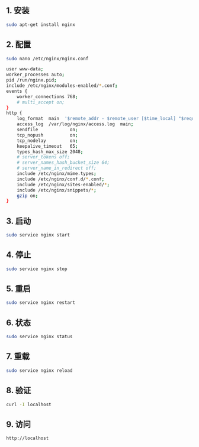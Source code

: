
## 1. 安装

```bash
sudo apt-get install nginx
```

## 2. 配置

```bash
sudo nano /etc/nginx/nginx.conf
```

```bash
user www-data;
worker_processes auto;
pid /run/nginx.pid;
include /etc/nginx/modules-enabled/*.conf;
events {
    worker_connections 768;
    # multi_accept on;
}
http {
    log_format  main  '$remote_addr - $remote_user [$time_local] "$request" ' '$status $body_bytes_sent "$http_referer"''$http_user_agent" "$http_x_forwarded_for"';
    access_log  /var/log/nginx/access.log  main;
    sendfile            on;
    tcp_nopush          on;
    tcp_nodelay         on;
    keepalive_timeout   65;
    types_hash_max_size 2048;
    # server_tokens off;
    # server_names_hash_bucket_size 64;
    # server_name_in_redirect off;
    include /etc/nginx/mime.types;
    include /etc/nginx/conf.d/*.conf;
    include /etc/nginx/sites-enabled/*;
    include /etc/nginx/snippets/*;
    gzip on;
}
```

## 3. 启动

```bash
sudo service nginx start
```

## 4. 停止

```bash
sudo service nginx stop
```

## 5. 重启

```bash
sudo service nginx restart
```

## 6. 状态

```bash
sudo service nginx status
```

## 7. 重载

```bash
sudo service nginx reload
```

## 8. 验证

```bash
curl -I localhost
```

## 9. 访问

```bash
http://localhost